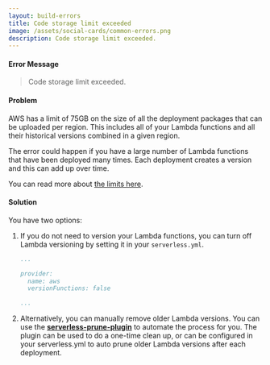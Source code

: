 ```yaml
---
layout: build-errors
title: Code storage limit exceeded
image: /assets/social-cards/common-errors.png
description: Code storage limit exceeded.
---
```


#### Error Message

> Code storage limit exceeded.


#### Problem

AWS has a limit of 75GB on the size of all the deployment packages that can be uploaded per region. This includes all of your Lambda functions and all their historical versions combined in a given region.

The error could happen if you have a large number of Lambda functions that have been deployed many times. Each deployment creates a version and this can add up over time.

You can read more about [the limits here](https://docs.aws.amazon.com/lambda/latest/dg/limits.html).


#### Solution

You have two options:

1. If you do not need to version your Lambda functions, you can turn off Lambda versioning by setting it in your `serverless.yml`.

   ``` yml
   ...
   
   provider:
     name: aws
     versionFunctions: false
   
   ...
   ```

2. Alternatively, you can manually remove older Lambda versions. You can use the [**serverless-prune-plugin**](https://github.com/claygregory/serverless-prune-plugin) to automate the process for you. The plugin can be used to do a one-time clean up, or can be configured in your serverless.yml to auto prune older Lambda versions after each deployment.
